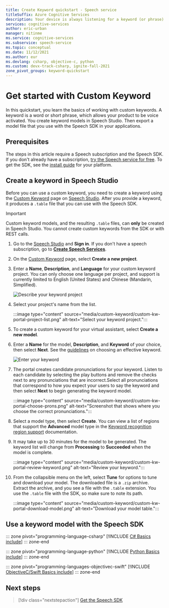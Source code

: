 ```yaml
---
title: Create Keyword quickstart - Speech service
titleSuffix: Azure Cognitive Services
description: Your device is always listening for a keyword (or phrase). When a user speaks the keyword, your device sends their dictation to the cloud, until the user stops speaking. Customizing your keyword is an effective way to differentiate your device and strengthen your branding.
services: cognitive-services
author: eric-urban
manager: nitinme
ms.service: cognitive-services
ms.subservice: speech-service
ms.topic: conceptual
ms.date: 11/12/2021
ms.author: eur
ms.devlang: csharp, objective-c, python
ms.custom: devx-track-csharp, ignite-fall-2021
zone_pivot_groups: keyword-quickstart
---
```


# Get started with Custom Keyword

In this quickstart, you learn the basics of working with custom keywords. A keyword is a word or short phrase, which allows your product to be voice activated. You create keyword models in Speech Studio. Then export a model file that you use with the Speech SDK in your applications.

## Prerequisites

The steps in this article require a Speech subscription and the Speech SDK. If you don't already have a subscription, [try the Speech service for free](overview.md#try-the-speech-service-for-free). To get the SDK, see the [install guide](quickstarts/setup-platform.md) for your platform.

## Create a keyword in Speech Studio

Before you can use a custom keyword, you need to create a keyword using the [Custom Keyword](https://aka.ms/sdsdk-wakewordportal) page on [Speech Studio](https://aka.ms/sdsdk-speechportal). After you provide a keyword, it produces a `.table` file that you can use with the Speech SDK.

> [!IMPORTANT]
> Custom keyword models, and the resulting `.table` files, can **only** be created in Speech Studio.
> You cannot create custom keywords from the SDK or with REST calls.

1. Go to the [Speech Studio](https://aka.ms/sdsdk-speechportal) and **Sign in**. If you don't have a speech subscription, go to [**Create Speech Services**](https://go.microsoft.com/fwlink/?linkid=2086754).

1. On the [Custom Keyword](https://aka.ms/sdsdk-wakewordportal) page, select **Create a new project**. 

1. Enter a **Name**, **Description**, and **Language** for your custom keyword project. You can only choose one language per project, and support is currently limited to English (United States) and Chinese (Mandarin, Simplified). 

    ![Describe your keyword project](media/custom-keyword/custom-kw-portal-new-project.png)

1. Select your project's name from the list. 

    :::image type="content" source="media/custom-keyword/custom-kw-portal-project-list.png" alt-text="Select your keyword project.":::

1. To create a custom keyword for your virtual assistant, select **Create a new model**.

1. Enter a **Name** for the model, **Description**, and **Keyword** of your choice, then select **Next**. See the [guidelines](keyword-recognition-guidelines.md#choosing-an-effective-keyword) on choosing an effective keyword.

    ![Enter your keyword](media/custom-keyword/custom-kw-portal-new-model.png)

1. The portal creates candidate pronunciations for your keyword. Listen to each candidate by selecting the play buttons and remove the checks next to any pronunciations that are incorrect.Select all pronunciations that correspond to how you expect your users to say the keyword and then select **Next** to begin generating the keyword model. 

    :::image type="content" source="media/custom-keyword/custom-kw-portal-choose-prons.png" alt-text="Screenshot that shows where you choose the correct pronunciations.":::

1. Select a model type, then select **Create**. You can view a list of regions that support the **Advanced** model type in the [Keyword recognition region support](keyword-recognition-region-support.md) documentation. 

1. It may take up to 30 minutes for the model to be generated. The keyword list will change from **Processing** to **Succeeded** when the model is complete. 

    :::image type="content" source="media/custom-keyword/custom-kw-portal-review-keyword.png" alt-text="Review your keyword.":::

1. From the collapsible menu on the left, select **Tune** for options to tune and download your model. The downloaded file is a `.zip` archive. Extract the archive, and you see a file with the `.table` extension. You use the `.table` file with the SDK, so make sure to note its path.

    :::image type="content" source="media/custom-keyword/custom-kw-portal-download-model.png" alt-text="Download your model table.":::


## Use a keyword model with the Speech SDK

::: zone pivot="programming-language-csharp"
[!INCLUDE [C# Basics include](includes/how-to/keyword-recognition/keyword-basics-csharp.md)]
::: zone-end

::: zone pivot="programming-language-python"
[!INCLUDE [Python Basics include](includes/how-to/keyword-recognition/keyword-basics-python.md)]
::: zone-end

::: zone pivot="programming-languages-objectivec-swift"
[!INCLUDE [ObjectiveC/Swift Basics include](includes/how-to/keyword-recognition/keyword-basics-objc.md)]
::: zone-end

## Next steps

> [!div class="nextstepaction"]
> [Get the Speech SDK](speech-sdk.md)

